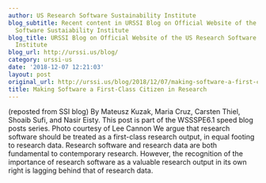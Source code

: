 ```yaml
---
author: US Research Software Sustainability Institute
blog_subtitle: Recent content in URSSI Blog on Official Website of the US Research
  Software Sustaiability Institute
blog_title: URSSI Blog on Official Website of the US Research Software Sustaiability
  Institute
blog_url: http://urssi.us/blog/
category: urssi-us
date: '2018-12-07 12:21:03'
layout: post
original_url: http://urssi.us/blog/2018/12/07/making-software-a-first-class-citizen-in-research/
title: Making Software a First-Class Citizen in Research
---
```


(reposted from SSI blog)
By Mateusz Kuzak, Maria Cruz, Carsten Thiel, Shoaib Sufi, and Nasir Eisty.
This post is part of the WSSSPE6.1 speed blog posts series.
Photo courtesy of Lee Cannon  We argue that research software should be treated as a first-class research output, in equal footing to research data. Research software and research data are both fundamental to contemporary research. However, the recognition of the importance of research software as a valuable research output in its own right is lagging behind that of research data.